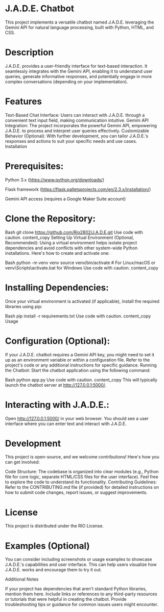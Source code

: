 
# J.A.D.E. Chatbot

This project implements a versatile chatbot named J.A.D.E. leveraging the Gemini API for natural language processing, built with Python, HTML, and CSS.

# Description

J.A.D.E. provides a user-friendly interface for text-based interaction. It seamlessly integrates with the Gemini API, enabling it to understand user queries, generate informative responses, and potentially engage in more complex conversations (depending on your implementation).

# Features

Text-Based Chat Interface: Users can interact with J.A.D.E. through a convenient text input field, making communication intuitive.
Gemini API Integration: The project incorporates the powerful Gemini API, empowering J.A.D.E. to process and interpret user queries effectively.
Customizable Behavior (Optional): With further development, you can tailor J.A.D.E.'s responses and actions to suit your specific needs and use cases.
Installation

# Prerequisites:

Python 3.x (https://www.python.org/downloads/)

Flask framework (https://flask.palletsprojects.com/en/2.3.x/installation/)

Gemini API access (requires a Google Maker Suite account)

# Clone the Repository:

Bash
git clone https://github.com/Rio2802/J.A.D.E.git
Use code with caution.
content_copy
Setting Up Virtual Environment (Optional, Recommended):
Using a virtual environment helps isolate project dependencies and avoid conflicts with other system-wide Python installations. Here's how to create and activate one:

Bash
python -m venv venv
source venv/bin/activate  # For Linux/macOS or venv\Scripts\activate.bat for Windows
Use code with caution.
content_copy
# Installing Dependencies:
Once your virtual environment is activated (if applicable), install the required libraries using pip:

Bash
pip install -r requirements.txt
Use code with caution.
content_copy
Usage

# Configuration (Optional):

If your J.A.D.E. chatbot requires a Gemini API key, you might need to set it up as an environment variable or within a configuration file. Refer to the project's code or any additional instructions for specific guidance.
Running the Chatbot:
Start the chatbot application using the following command:

Bash
python app.py
Use code with caution.
content_copy
This will typically launch the chatbot server at http://127.0.0.1:5000/.

# Interacting with J.A.D.E.:
Open http://127.0.0.1:5000/ in your web browser. You should see a user interface where you can enter text and interact with J.A.D.E.

# Development

This project is open-source, and we welcome contributions! Here's how you can get involved:

Code Structure: The codebase is organized into clear modules (e.g., Python file for core logic, separate HTML/CSS files for the user interface). Feel free to explore the code to understand its functionality.
Contributing Guidelines: Refer to the CONTRIBUTING.md file (if provided) for detailed instructions on how to submit code changes, report issues, or suggest improvements.
# License

This project is distributed under the RIO License.

# Examples (Optional)

You can consider including screenshots or usage examples to showcase J.A.D.E.'s capabilities and user interface. This can help users visualize how J.A.D.E. works and encourage them to try it out.

Additional Notes

If your project has dependencies that aren't standard Python libraries, mention them here.
Include links or references to any third-party resources or tutorials that were helpful in creating the chatbot.
Provide troubleshooting tips or guidance for common issues users might encounter.
